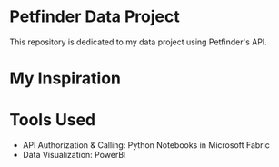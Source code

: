 # Petfinder Data Project
This repository is dedicated to my data project using Petfinder's API. 

# My Inspiration 


# Tools Used
- API Authorization & Calling: Python Notebooks in Microsoft Fabric 
- Data Visualization: PowerBI
